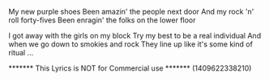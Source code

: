 My new purple shoes
Been amazin' the people next door
And my rock 'n' roll forty-fives
Been enragin' the folks on the lower floor

I got away with the girls on my block
Try my best to be a real individual
And when we go down to smokies and rock
They line up like it's some kind of ritual
...

******* This Lyrics is NOT for Commercial use *******
(1409622338210)